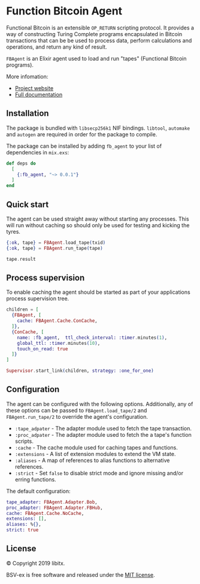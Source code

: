 # Function Bitcoin Agent

Functional Bitcoin is an extensible `OP_RETURN` scripting protocol. It provides a way of constructing Turing Complete programs encapsulated in Bitcoin transactions that can be be used to process data, perform calculations and operations, and return any kind of result.

`FBAgent` is an Elixir agent used to load and run "tapes" (Functional Bitcoin programs).

More infomation:

* [Project website](https://functions.chronoslabs.net)
* [Full documentation](https://hexdocs.pm/fb_agent)

## Installation

The package is bundled with `libsecp256k1` NIF bindings. `libtool`, `automake` and `autogen` are required in order for the package to compile.

The package can be installed by adding `fb_agent` to your list of dependencies in `mix.exs`:

```elixir
def deps do
  [
    {:fb_agent, "~> 0.0.1"}
  ]
end
```

## Quick start

The agent can be used straight away without starting any processes. This will run without caching so should only be used for testing and kicking the tyres.

```elixir
{:ok, tape} = FBAgent.load_tape(txid)
{:ok, tape} = FBAgent.run_tape(tape)

tape.result
```

## Process supervision

To enable caching the agent should be started as part of your applications process supervision tree.

```elixir
children = [
  {FBAgent, [
    cache: FBAgent.Cache.ConCache,
  ]},
  {ConCache, [
    name: :fb_agent,  ttl_check_interval: :timer.minutes(1),
    global_ttl: :timer.minutes(10),
    touch_on_read: true
  ]}
]

Supervisor.start_link(children, strategy: :one_for_one)
```

## Configuration

The agent can be configured with the following options. Additionally, any of these options can be passed to `FBAgent.load_tape/2` and `FBAgent.run_tape/2` to override the agent's configuration.

* `:tape_adpater` - The adapter module used to fetch the tape transaction.
* `:proc_adpater` - The adapter module used to fetch the a tape's function scripts.
* `:cache` - The cache module used for caching tapes and functions.
* `:extensions` - A list of extension modules to extend the VM state.
* `:aliases` - A map of references to alias functions to alternative references.
* `:strict` - Set `false` to disable strict mode and ignore missing and/or erring functions.

The default configuration:

```elixir
tape_adapter: FBAgent.Adapter.Bob,
proc_adapter: FBAgent.Adapter.FBHub,
cache: FBAgent.Cache.NoCache,
extensions: [],
aliases: %{},
strict: true
```

## License

© Copyright 2019 libitx.

BSV-ex is free software and released under the [MIT license](https://github.com/libitx/bsv-elixir/blob/master/LICENSE.md).